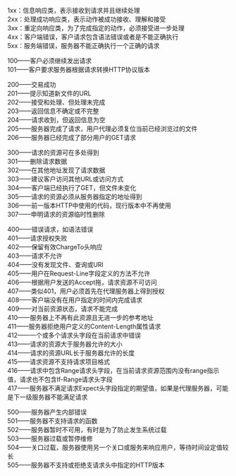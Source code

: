 1xx：信息响应类，表示接收到请求并且继续处理  
2xx：处理成功响应类，表示动作被成功接收、理解和接受  
3xx：重定向响应类，为了完成指定的动作，必须接受进一步处理  
4xx：客户端错误，客户请求包含语法错误或者是不能正确执行  
5xx：服务端错误，服务器不能正确执行一个正确的请求  


100——客户必须继续发出请求  
101——客户要求服务器根据请求转换HTTP协议版本


200——交易成功  
201——提示知道新文件的URL  
202——接受和处理、但处理未完成  
203——返回信息不确定或不完整  
204——请求收到，但返回信息为空  
205——服务器完成了请求，用户代理必须复位当前已经浏览过的文件  
206——服务器已经完成了部分用户的GET请求  


300——请求的资源可在多处得到  
301——删除请求数据  
302——在其他地址发现了请求数据  
303——建议客户访问其他URL或访问方式  
304——客户端已经执行了GET，但文件未变化   
305——请求的资源必须从服务器指定的地址得到  
306——前一版本HTTP中使用的代码，现行版本中不再使用  
307——申明请求的资源临时性删除  


400——错误请求，如语法错误  
401——请求授权失败  
402——保留有效ChargeTo头响应  
403——请求不允许  
404——没有发现文件、查询或URl  
405——用户在Request-Line字段定义的方法不允许  
406——根据用户发送的Accept拖，请求资源不可访问  
407——类似401，用户必须首先在代理服务器上得到授权  
408——客户端没有在用户指定的时间内完成请求  
409——对当前资源状态，请求不能完成  
410——服务器上不再有此资源且无进一步的参考地址  
411——服务器拒绝用户定义的Content-Length属性请求  
412——一个或多个请求头字段在当前请求中错误  
413——请求的资源大于服务器允许的大小  
414——请求的资源URL长于服务器允许的长度  
415——请求资源不支持请求项目格式  
416——请求中包含Range请求头字段，在当前请求资源范围内没有range指示值，请求也不包含If-Range请求头字段  
417——服务器不满足请求Expect头字段指定的期望值，如果是代理服务器，可能是下一级服务器不能满足请求  


500——服务器产生内部错误  
501——服务器不支持请求的函数  
502——服务器暂时不可用，有时是为了防止发生系统过载  
503——服务器过载或暂停维修  
504——关口过载，服务器使用另一个关口或服务来响应用户，等待时间设定值较长  
505——服务器不支持或拒绝支请求头中指定的HTTP版本  
